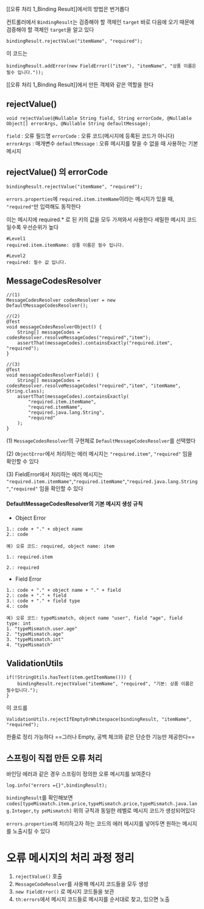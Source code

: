 [[오류 처리 1_Binding Result]]에서의 방법은 번거롭다

컨트롤러에서 `BindingResult`는 검증해야 할 객체인 `target` 바로 다음에 오기 때문에 검증해야 할 객체인 `target`을 알고 있다

```
bindingResult.rejectValue("itemName", "required");
```
이 코드는 
```
bindingResult.addError(new FieldError(("item"), "itemName", "상품 이름은 필수 입니다.")); 
```
[[오류 처리 1_Binding Result]]에서 만든 객체와 같은 역할을 한다


## rejectValue()
```
void rejectValue(@Nullable String field, String errorCode, @Nullable Object[] errorArgs, @Nullable String defaultMessage);
```
`field` : 오류 필드명
`errorCode` : 오류 코드(메시지에 등록된 코드가 아니다)
`errorArgs` : 매개변수
`defaultMessage` : 오류 메시지를 찾을 수 없을 때 사용하는 기본 메시지


## rejectValue() 의 errorCode
```
bindingResult.rejectValue("itemName", "required");
```

`errors.properties`에 `required.item.itemName`이라는 메시지가 있을 때, `"required"`만 입력해도 동작한다

이는 메시지에 required.* 로 된 키의 값을 모두 가져와서 사용한다
세밀한 메시지 코드일수록 우선순위가 높다
```
#Level1
required.item.itemName: 상품 이름은 필수 입니다. 

#Level2
required: 필수 값 입니다.
```


## MessageCodesResolver
```
//(1)
MessageCodesResolver codesResolver = new DefaultMessageCodesResolver();

//(2)
@Test
void messageCodesResolverObject() {
	String[] messageCodes = codesResolver.resolveMessageCodes("required","item");
	assertThat(messageCodes).containsExactly("required.item", "required");
}

//(3)
@Test
void messageCodesResolverField() {
	String[] messageCodes = codesResolver.resolveMessageCodes("required","item", "itemName", String.class);
	assertThat(messageCodes).containsExactly(
		"required.item.itemName",
		"required.itemName",
		"required.java.lang.String",
		"required"
	); 
}
```

(1) `MessageCodesResolver`의 구현체로 `DefaultMessageCodesResolver`를 선택했다

(2) `ObjectError`에서 처리하는 에러 메시지는 `"required.item"`, `"required"` 임을 확인할 수 있다

(3) FieldError에서 처리하는 에러 메시지는 `"required.item.itemName"`,`"required.itemName"`,`"required.java.lang.String"`,`"required"` 임을 확인할 수 있다


#### DefaultMessageCodesResolver의 기본 메시지 생성 규칙

- Object Error
```
1.: code + "." + object name 
2.: code

예) 오류 코드: required, object name: item

1.: required.item

2.: required
```

- Field Error
```
1.: code + "." + object name + "." + field 
2.: code + "." + field  
3.: code + "." + field type  
4.: code

예) 오류 코드: typeMismatch, object name "user", field "age", field type: int 
1. "typeMismatch.user.age"  
2. "typeMismatch.age"  
3. "typeMismatch.int"
4. "typeMismatch"
```


## ValidationUtils
```
if(!StringUtils.hasText(item.getItemName())) { 
	bindingResult.rejectValue("itemName", "required", "기본: 상품 이름은 필수입니다.");
}
```
이 코드를

```
ValidationUtils.rejectIfEmptyOrWhitespace(bindingResult, "itemName",
"required");
```
한줄로 정리 가능하다
==그러나 Empty, 공백 체크와 같은 단순한 기능만 제공한다==

## 스프링이 직접 만든 오류 처리
바인딩 에러과 같은 경우 스프링이 정의한 오류 메시지를 보여준다

```
log.info("errors ={}",bindingResult);
```
`bindingResult`를 확인해보면 `codes[typeMismatch.item.price,typeMismatch.price,typeMismatch.java.lang.Integer,ty peMismatch]` 위의 규칙과 동일한 레벨로 메시지 코드가 생성되어있다

`errors.properties`에 처리하고자 하는 코드의 에러 메시지를 넣어두면 원하는 메시지를 노출시킬 수 있다

# 오류 메시지의 처리 과정 정리
1. `rejectValue()` 호출
2. `MessageCodeResolver`를 사용해 메시지 코드들을 모두 생성
3. `new FieldError()` 로 메시지 코드들을 보관
4. `th:errors`에서 메시지 코드들로 메시지를 순서대로 찾고, 있으면 노출


